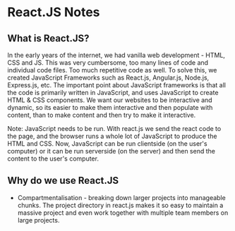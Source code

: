 # React.JS Notes

## What is React.JS?
In the early years of the internet, we had vanilla web development - HTML, CSS and JS. This was very cumbersome, too many lines of code and individual code files. Too much repetitive code as well. To solve this, we created JavaScript Frameworks such as React.js, Angular.js, Node.js, Express.js, etc. The important point about JavaScript frameworks is that all the code is primarily written in JavaScript, and uses JavaScript to create HTML & CSS components. We want our websites to be interactive and dynamic, so its easier to make them interactive and then populate with content, than to make content and then try to make it interactive.

Note: JavaScript needs to be run. With react.js we send the react code to the page, and the browser runs a whole lot of JavaScript to produce the HTML and CSS. Now, JavaScript can be run clientside (on the user's computer) or it can be run serverside (on the server) and then send the content to the user's computer.

## Why do we use React.JS
- Compartmentalisation - breaking down larger projects into manageable chunks. The project directory in react.js makes it so easy to maintain a massive project and even work together with multiple team members on large projects.
